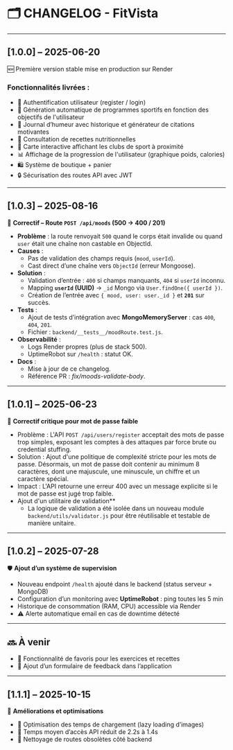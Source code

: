# 🗂️ CHANGELOG - FitVista

---

## [1.0.0] – 2025-06-20
🆕 Première version stable mise en production sur Render

### Fonctionnalités livrées :
- 🔐 Authentification utilisateur (register / login)
- 💪 Génération automatique de programmes sportifs en fonction des objectifs de l'utilisateur
- 🧠 Journal d’humeur avec historique et générateur de citations motivantes
- 🥗 Consultation de recettes nutritionnelles
- 📍 Carte interactive affichant les clubs de sport à proximité
- 📊 Affichage de la progression de l'utilisateur (graphique poids, calories)
- 🛍 Système de boutique + panier
- 🔒 Sécurisation des routes API avec JWT

---
## [1.0.3] – 2025-08-16
🐞 **Correctif – Route `POST /api/moods` (500 → 400 / 201)**

- **Problème** : la route renvoyait `500` quand le corps était invalide ou quand `user` était une chaîne non castable en ObjectId.
- **Causes** :
  - Pas de validation des champs requis (`mood`, `userId`).
  - Cast direct d’une chaîne vers `ObjectId` (erreur Mongoose).
- **Solution** :
  - Validation d’entrée : `400` si champs manquants, `404` si `userId` inconnu.
  - Mapping **`userId` (UUID)** → `_id` Mongo via `User.findOne({ userId })`.
  - Création de l’entrée avec `{ mood, user: user._id }` et **`201`** sur succès.
- **Tests** :
  - Ajout de tests d’intégration avec **MongoMemoryServer** : cas `400`, `404`, `201`.
  - Fichier : `backend/__tests__/moodRoute.test.js`.
- **Observabilité** :
  - Logs Render propres (plus de stack 500).
  - UptimeRobot sur `/health` : statut OK.
- **Docs** :
  - Mise à jour de ce changelog.
  - Référence PR : _fix/moods-validate-body_.

---


## [1.0.1] – 2025-06-23
🐞 **Correctif critique pour mot de passe faible**

- Problème : L'API `POST /api/users/register` acceptait des mots de passe trop simples, exposant les comptes à des attaques par force brute ou credential stuffing.
- Solution : Ajout d'une politique de complexité stricte pour les mots de passe. Désormais, un mot de passe doit contenir au minimum 8 caractères, dont une majuscule, une minuscule, un chiffre et un caractère spécial.
- Impact : L'API retourne une erreur 400 avec un message explicite si le mot de passe est jugé trop faible.
- Ajout d'un utilitaire de validation**
    - La logique de validation a été isolée dans un nouveau module `backend/utils/validator.js` pour être réutilisable et testable de manière unitaire.

---

## [1.0.2] – 2025-07-28
🛡 **Ajout d’un système de supervision**

- Nouveau endpoint `/health` ajouté dans le backend (status serveur + MongoDB)
- Configuration d’un monitoring avec **UptimeRobot** : ping toutes les 5 min
- Historique de consommation (RAM, CPU) accessible via Render
- ⚠ Alerte automatique email en cas de downtime détecté

---


## 🔜 À venir
- 📌 Fonctionnalité de favoris pour les exercices et recettes
- 🧾 Ajout d’un formulaire de feedback dans l’application


---

## [1.1.1] – 2025-10-15
🔧 **Améliorations et optimisations**

- 📱 Optimisation des temps de chargement (lazy loading d’images)
- 🎯 Temps moyen d’accès API réduit de 2.2s à 1.4s
- 📁 Nettoyage de routes obsolètes côté backend
